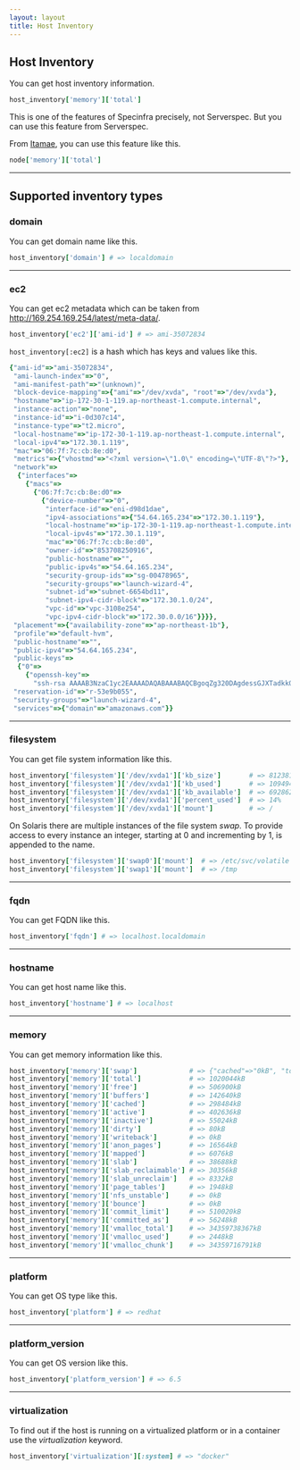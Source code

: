 ```yaml
---
layout: layout
title: Host Inventory
---
```


## Host Inventory

You can get host inventory information.

```ruby
host_inventory['memory']['total']
```

This is one of the features of Specinfra precisely, not Serverspec. But you can use this feature from Serverspec.

From [Itamae](http://itamae.kitchen/), you can use this feature like this.

```ruby
node['memory']['total']
```

----

## Supported inventory types

### domain

You can get domain name like this.

```ruby
host_inventory['domain'] # => localdomain
```

----

### ec2

You can get ec2 metadata which can be taken from http://169.254.169.254/latest/meta-data/.

```ruby
host_inventory['ec2']['ami-id'] # => ami-35072834
```

`host_inventory[:ec2]` is a hash which has keys and values like this.

```ruby
{"ami-id"=>"ami-35072834",
 "ami-launch-index"=>"0",
 "ami-manifest-path"=>"(unknown)",
 "block-device-mapping"=>{"ami"=>"/dev/xvda", "root"=>"/dev/xvda"},
 "hostname"=>"ip-172-30-1-119.ap-northeast-1.compute.internal",
 "instance-action"=>"none",
 "instance-id"=>"i-0d307c14",
 "instance-type"=>"t2.micro",
 "local-hostname"=>"ip-172-30-1-119.ap-northeast-1.compute.internal",
 "local-ipv4"=>"172.30.1.119",
 "mac"=>"06:7f:7c:cb:8e:d0",
 "metrics"=>{"vhostmd"=>"<?xml version=\"1.0\" encoding=\"UTF-8\"?>"},
 "network"=>
  {"interfaces"=>
    {"macs"=>
      {"06:7f:7c:cb:8e:d0"=>
        {"device-number"=>"0",
         "interface-id"=>"eni-d98d1dae",
         "ipv4-associations"=>{"54.64.165.234"=>"172.30.1.119"},
         "local-hostname"=>"ip-172-30-1-119.ap-northeast-1.compute.internal",
         "local-ipv4s"=>"172.30.1.119",
         "mac"=>"06:7f:7c:cb:8e:d0",
         "owner-id"=>"853708250916",
         "public-hostname"=>"",
         "public-ipv4s"=>"54.64.165.234",
         "security-group-ids"=>"sg-00478965",
         "security-groups"=>"launch-wizard-4",
         "subnet-id"=>"subnet-6654bd11",
         "subnet-ipv4-cidr-block"=>"172.30.1.0/24",
         "vpc-id"=>"vpc-3108e254",
         "vpc-ipv4-cidr-block"=>"172.30.0.0/16"}}}},
 "placement"=>{"availability-zone"=>"ap-northeast-1b"},
 "profile"=>"default-hvm",
 "public-hostname"=>"",
 "public-ipv4"=>"54.64.165.234",
 "public-keys"=>
  {"0"=>
    {"openssh-key"=>
      "ssh-rsa AAAAB3NzaC1yc2EAAAADAQABAAABAQCBgoqZg320DAgdessGJXTadkkQ9HHd552na9nERPiOU36WU1DE83CHDrCi7rToPLji0M+l1Vi8yXUrqPkTeC2AY7HpbG2aY+7ReLtsZin+gB2+oEMk3UGQP29foG3AB6syy7n9lm71qz9q91tItaBMszVNH7oRC1a7ZB8eJx6hNAid8uD8zsvmldOLZ+rCWTRBJLbjEm3AYTFfduL/1wptA+/7u7CJ8rRCxg4Dfwja0APTZeyjL31w3AraGTlQL0IxxTjogVb1AoGbpWC8RjUfV/IAGJGntpIJF1J+tayDSCIpvic9oi9DqGmijZpnwisdVCn88o9yL9vJ7Wpj4iDt miya\n"}},
 "reservation-id"=>"r-53e9b055",
 "security-groups"=>"launch-wizard-4",
 "services"=>{"domain"=>"amazonaws.com"}}
```

----

### filesystem

You can get file system information like this.

```ruby
host_inventory['filesystem']['/dev/xvda1']['kb_size']       # => 8123812
host_inventory['filesystem']['/dev/xvda1']['kb_used']       # => 1094944
host_inventory['filesystem']['/dev/xvda1']['kb_available']  # => 6928620
host_inventory['filesystem']['/dev/xvda1']['percent_used']  # => 14%
host_inventory['filesystem']['/dev/xvda1']['mount']         # => /

```

On Solaris there are multiple instances of the file system _swap_. To provide access to every instance an integer, starting at 0 and incrementing by 1, is appended to the name.

```ruby 
host_inventory['filesystem']['swap0']['mount']  # => /etc/svc/volatile
host_inventory['filesystem']['swap1']['mount']  # => /tmp
```

----

### fqdn

You can get FQDN like this.

```ruby
host_inventory['fqdn'] # => localhost.localdomain
```

----

### hostname

You can get host name like this.

```ruby
host_inventory['hostname'] # => localhost
```

----

### memory

You can get memory information like this.

```ruby
host_inventory['memory']['swap']             # => {"cached"=>"0kB", "total"=>"0kB", "free"=>"0kB"}
host_inventory['memory']['total']            # => 1020044kB
host_inventory['memory']['free']             # => 506900kB
host_inventory['memory']['buffers']          # => 142640kB
host_inventory['memory']['cached']           # => 298484kB
host_inventory['memory']['active']           # => 402636kB
host_inventory['memory']['inactive']         # => 55024kB
host_inventory['memory']['dirty']            # => 80kB
host_inventory['memory']['writeback']        # => 0kB
host_inventory['memory']['anon_pages']       # => 16564kB
host_inventory['memory']['mapped']           # => 6076kB
host_inventory['memory']['slab']             # => 38688kB
host_inventory['memory']['slab_reclaimable'] # => 30356kB
host_inventory['memory']['slab_unreclaim']   # => 8332kB
host_inventory['memory']['page_tables']      # => 1948kB
host_inventory['memory']['nfs_unstable']     # => 0kB
host_inventory['memory']['bounce']           # => 0kB
host_inventory['memory']['commit_limit']     # => 510020kB
host_inventory['memory']['committed_as']     # => 56248kB
host_inventory['memory']['vmalloc_total']    # => 34359738367kB
host_inventory['memory']['vmalloc_used']     # => 2448kB
host_inventory['memory']['vmalloc_chunk']    # => 34359716791kB
```

----

### platform

You can get OS type like this.

```ruby
host_inventory['platform'] # => redhat
```

----

### platform_version

You can get OS version like this.

```ruby
host_inventory['platform_version'] # => 6.5
```

----

### virtualization

To find out if the host is running on a virtualized platform or in a container use the _virtualization_ keyword. 

```ruby
host_inventory['virtualization'][:system] # => "docker" 
```
